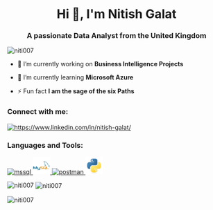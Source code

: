 <h1 align="center">Hi 👋, I'm Nitish Galat</h1>
<h3 align="center">A passionate Data Analyst from the United Kingdom</h3>



<p align="left"> <img src="https://komarev.com/ghpvc/?username=niti007&label=Profile%20views&color=0e75b6&style=flat" alt="niti007" /> </p>

- 🔭 I’m currently working on **Business Intelligence Projects**

- 🌱 I’m currently learning **Microsoft Azure**

- ⚡ Fun fact **I am the sage of the six Paths**

<h3 align="left">Connect with me:</h3>
<p align="left">
<a href="https://linkedin.com/in/https://www.linkedin.com/in/nitish-galat/" target="blank"><img align="center" src="https://raw.githubusercontent.com/rahuldkjain/github-profile-readme-generator/master/src/images/icons/Social/linked-in-alt.svg" alt="https://www.linkedin.com/in/nitish-galat/" height="30" width="40" /></a>
</p>

<h3 align="left">Languages and Tools:</h3>
<p align="left"> <a href="https://www.microsoft.com/en-us/sql-server" target="_blank" rel="noreferrer"> <img src="https://www.svgrepo.com/show/303229/microsoft-sql-server-logo.svg" alt="mssql" width="40" height="40"/> </a> <a href="https://www.mysql.com/" target="_blank" rel="noreferrer"> <img src="https://raw.githubusercontent.com/devicons/devicon/master/icons/mysql/mysql-original-wordmark.svg" alt="mysql" width="40" height="40"/> </a> <a href="https://postman.com" target="_blank" rel="noreferrer"> <img src="https://www.vectorlogo.zone/logos/getpostman/getpostman-icon.svg" alt="postman" width="40" height="40"/> </a> <a href="https://www.python.org" target="_blank" rel="noreferrer"> <img src="https://raw.githubusercontent.com/devicons/devicon/master/icons/python/python-original.svg" alt="python" width="40" height="40"/> </a> </p>

<p><img align="left" src="https://github-readme-stats.vercel.app/api/top-langs?username=niti007&show_icons=true&locale=en&layout=compact" alt="niti007" /></p>

<p>&nbsp;<img align="center" src="https://github-readme-stats.vercel.app/api?username=niti007&show_icons=true&locale=en" alt="niti007" /></p>

<p><img align="center" src="https://github-readme-streak-stats.herokuapp.com/?user=niti007&" alt="niti007" /></p>
